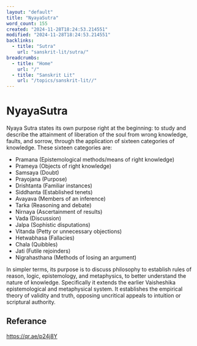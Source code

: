 ```yaml
---
layout: "default"
title: "NyayaSutra"
word_count: 155
created: "2024-11-28T18:24:53.214551"
modified: "2024-11-28T18:24:53.214551"
backlinks:
  - title: "Sutra"
    url: "sanskrit-lit/sutra/"
breadcrumbs:
  - title: "Home"
    url: "/"
  - title: "Sanskrit Lit"
    url: "/topics/sanskrit-lit//"
---
```

# NyayaSutra

Nyaya Sutra states its own purpose right at the beginning: to study and describe the attainment of liberation of the soul from wrong knowledge, faults, and sorrow, through the application of sixteen categories of knowledge. These sixteen categories are:

- Pramana (Epistemological methods/means of right knowledge)
- Prameya (Objects of right knowledge)
- Samsaya (Doubt)
- Prayojana (Purpose)
- Drishtanta (Familiar instances)
- Siddhanta (Established tenets)
- Avayava (Members of an inference)
- Tarka (Reasoning and debate)
- Nirnaya (Ascertainment of results)
- Vada (Discussion)
- Jalpa (Sophistic disputations)
- Vitanda (Petty or unnecessary objections)
- Hetwabhasa (Fallacies)
- Chala (Quibbles)
- Jati (Futile rejoinders)
- Nigrahasthana (Methods of losing an argument)
  
In simpler terms, its purpose is to discuss philosophy to establish rules of reason, logic, epistemology, and metaphysics, to better understand the nature of knowledge. Specifically it extends the earlier Vaisheshika epistemological and metaphysical system. It establishes the empirical theory of validity and truth, opposing uncritical appeals to intuition or scriptural authority.

## Referance

<https://qr.ae/p24j8Y>
